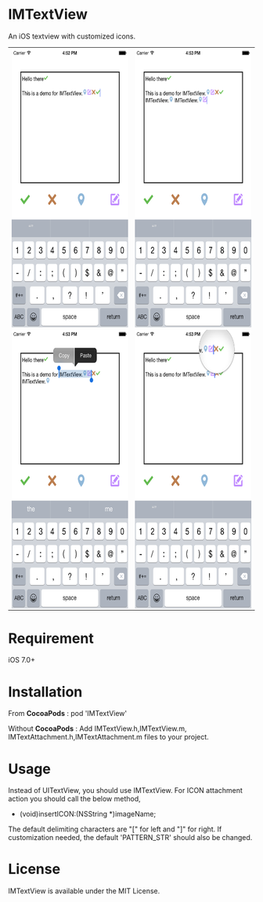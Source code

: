 # IMTextView
An iOS textview with customized icons.

<table border="0"><tr><td><img src="screenshots/1.png" align="center" width="320" height="568" ></td><td><img src="screenshots/2.png" align="center" width="320" height="568" ></td></tr><tr><td><img src="screenshots/3.png" align="center" width="320" height="568" ></td><td><img src="screenshots/4.png" align="center" width="320" height="568" ></td></tr></table>

# Requirement
iOS 7.0+

# Installation

From <b>CocoaPods</b> :
pod 'IMTextView'

Without <b>CocoaPods</b> :
Add IMTextView.h,IMTextView.m, IMTextAttachment.h,IMTextAttachment.m files to your project.

# Usage

Instead of UITextView, you should use IMTextView. 
For ICON attachment action you should call the below method,

- (void)insertICON:(NSString *)imageName;


The default delimiting characters are  "[" for left and "]" for right. If customization needed, the default 
'PATTERN_STR' should also be changed.

# License
IMTextView is available under the MIT License.
